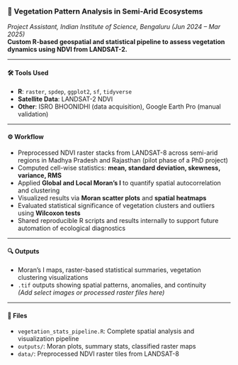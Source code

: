 ### 🌿 Vegetation Pattern Analysis in Semi-Arid Ecosystems  
*Project Assistant, Indian Institute of Science, Bengaluru (Jun 2024 – Mar 2025)*  
**Custom R-based geospatial and statistical pipeline to assess vegetation dynamics using NDVI from LANDSAT-2.**

---

#### 🛠️ Tools Used  
- **R**: `raster`, `spdep`, `ggplot2`, `sf`, `tidyverse`  
- **Satellite Data**: LANDSAT-2 NDVI  
- **Other**: ISRO BHOONIDHI (data acquisition), Google Earth Pro (manual validation)

---

#### ⚙️ Workflow  
- Preprocessed NDVI raster stacks from LANDSAT-8 across semi-arid regions in Madhya Pradesh and Rajasthan (pilot phase of a PhD project)  
- Computed cell-wise statistics: **mean, standard deviation, skewness, variance, RMS**  
- Applied **Global and Local Moran’s I** to quantify spatial autocorrelation and clustering  
- Visualized results via **Moran scatter plots** and **spatial heatmaps**  
- Evaluated statistical significance of vegetation clusters and outliers using **Wilcoxon tests**  
- Shared reproducible R scripts and results internally to support future automation of ecological diagnostics  

---

#### 🔍 Outputs  
- Moran’s I maps, raster-based statistical summaries, vegetation clustering visualizations  
- `.tif` outputs showing spatial patterns, anomalies, and continuity  
*(Add select images or processed raster files here)*

---

#### 📂 Files  
- `vegetation_stats_pipeline.R`: Complete spatial analysis and visualization pipeline  
- `outputs/`: Moran plots, summary stats, classified raster maps  
- `data/`: Preprocessed NDVI raster tiles from LANDSAT-8
